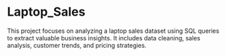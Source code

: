 # Laptop_Sales
This project focuses on analyzing a laptop sales dataset using SQL queries to extract valuable business insights. It includes data cleaning, sales analysis, customer trends, and pricing strategies.
